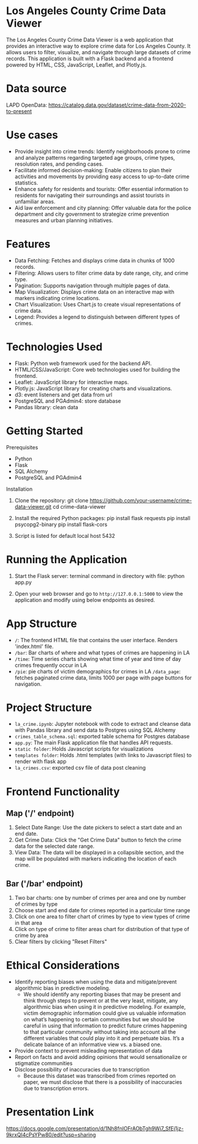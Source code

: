 # Los Angeles County Crime Data Viewer 

The Los Angeles County Crime Data Viewer is a web application that provides an interactive way to explore crime data for Los Angeles County. It allows users to filter, visualize, and navigate through large datasets of crime records. This application is built with a Flask backend and a frontend powered by HTML, CSS, JavaScript, Leaflet, and Plotly.js.

# Data source
LAPD OpenData: https://catalog.data.gov/dataset/crime-data-from-2020-to-present 

# Use cases

- Provide insight into crime trends: Identify neighborhoods prone to crime and analyze patterns regarding targeted age groups, crime types, resolution rates, and pending cases.
- Facilitate informed decision-making: Enable citizens to plan their activities and movements by providing easy access to up-to-date crime statistics.
- Enhance safety for residents and tourists: Offer essential information to residents for navigating their surroundings and assist tourists in unfamiliar areas.
- Aid law enforcement and city planning: Offer valuable data for the police department and city government to strategize crime prevention measures and urban planning initiatives.


# Features

- Data Fetching: Fetches and displays crime data in chunks of 1000 records.
- Filtering: Allows users to filter crime data by date range, city, and crime type.
- Pagination: Supports navigation through multiple pages of data.
- Map Visualization: Displays crime data on an interactive map with markers indicating crime locations.
- Chart Visualization: Uses Chart.js to create visual representations of crime data.
- Legend: Provides a legend to distinguish between different types of crimes.

# Technologies Used

- Flask: Python web framework used for the backend API.
- HTML/CSS/JavaScript: Core web technologies used for building the frontend.
- Leaflet: JavaScript library for interactive maps.
- Plotly.js: JavaScript library for creating charts and visualizations.
- d3: event listeners and get data from url
- PostgreSQL and PGAdmin4: store database  
- Pandas library: clean data

# Getting Started

 Prerequisites

- Python
- Flask
- SQL Alchemy
- PostgreSQL and PGAdmin4

 Installation

1. Clone the repository:
    git clone https://github.com/your-username/crime-data-viewer.git
    cd crime-data-viewer
    

2. Install the required Python packages:
    pip install flask requests
    pip install psycopg2-binary
    pip install flask-cors

3. Script is listed for default local host 5432

# Running the Application

1. Start the Flask server:
    terminal command in directory with file: python app.py

2. Open your web browser and go to `http://127.0.0.1:5000` to view the application and modify using below endpoints as desired.

# App Structure

- `/`: The frontend HTML file that contains the user interface. Renders 'index.html' file.
- `/bar`: Bar charts of where and what types of crimes are happening in LA 
- `/time`: Time series charts showing what time of year and time of day crimes frequently occur in LA
- `/pie`: pie charts of victim demographics for crimes in LA
 `/data_page`: fetches paginated crime data, limits 1000 per page with page buttons for navigation.


# Project Structure
- `la_crime.ipynb`: Jupyter notebook with code to extract and cleanse data with Pandas library and send data to Postgres using SQL Alchemy
- `crimes_table_schema.sql`: exported table schema for Postgres database
- `app.py`: The main Flask application file that handles API requests.
- `static folder`: Holds Javascript scripts for visualizations
- `templates folder`: Holds .html templates (with links to Javascript files) to render with flask app
- `la_crimes.csv`: exported csv file of data post cleaning



# Frontend Functionality

 ## Map ('/' endpoint)

1. Select Date Range: Use the date pickers to select a start date and an end date.
2. Get Crime Data: Click the "Get Crime Data" button to fetch the crime data for the selected date range.
3. View Data: The data will be displayed in a collapsible section, and the map will be populated with markers indicating the location of each crime.

## Bar ('/bar' endpoint)
1. Two bar charts: one by number of crimes per area and one by number of crimes by type
2. Choose start and end date for crimes reported in a particular time range 
3. Click on one area to filter chart of crimes by type to view types of crime in that area
4. Click on type of crime to filter areas chart for distribution of that type of crime by area
5. Clear filters by clicking "Reset Filters"


# Ethical Considerations
- Identify  reporting biases when using the data and mitigate/prevent algorithmic bias in  predictive modeling. 
    - We should identify any reporting biases that may be present and think through steps to prevent or at the very least, mitigate, any algorithmic bias when using it in predictive modeling. For example, victim demographic information could give us valuable information on what’s happening to certain communities but we should be careful in using that information to predict future crimes happening to that particular community without taking into account all the different variables that could play into it and perpetuate bias. It’s a delicate balance of an informative view vs. a biased one.
- Provide context to prevent misleading representation of data
- Report on facts and avoid adding opinions that would sensationalize or stigmatize communities
- Disclose possibility of inaccuracies due to transcription
    - Because this dataset was transcribed from crimes reported on paper, we must disclose that there is a possibility of inaccuracies due to transcription errors.

# Presentation Link
https://docs.google.com/presentation/d/1Nh8fnIOFrAObTgh9Wi7_SfEj1jz-9krxQI4cPsYPw80/edit?usp=sharing 